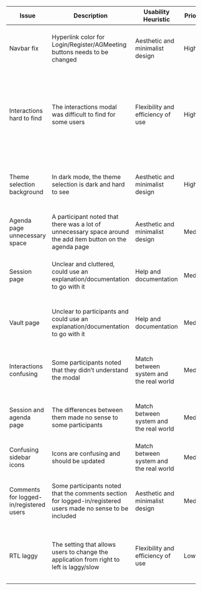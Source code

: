 | Issue                                   | Description                                                                                                   | Usability Heuristic                     | Priority | Solution                                                                                                                |
|-----------------------------------------|---------------------------------------------------------------------------------------------------------------|-----------------------------------------|----------|-------------------------------------------------------------------------------------------------------------------------|
| Navbar fix                              | Hyperlink color for Login/Register/AGMeeting buttons needs to be changed                                      | Aesthetic and minimalist design         | High     | Make the buttons look better by changing the color or make it a logo/icon                                               |
| Interactions hard to find               | The interactions modal was difficult to find for some users                                                   | Flexibility and efficiency of use       | High     | Make it more obvious where the interactions modal is, either by moving it to a different location or changing its color |
| Theme selection background              | In dark mode, the theme selection is dark and hard to see                                                     | Aesthetic and minimalist design         | High     | Fix the theme selection background when it is in dark mode (change it to a lighter color)                               |
| Agenda page unnecessary space           | A participant noted that there was a lot of unnecessary space around the add item button on the agenda page   | Aesthetic and minimalist design         | Medium   | Remove the unnecessary space around the button                                                                          |
| Session page                            | Unclear and cluttered, could use an explanation/documentation to go with it                                   | Help and documentation                  | Medium   | Add an explanation or documentation to explain what this page is for                                                    |
| Vault page                              | Unclear to participants and could use an explanation/documentation to go with it                              | Help and documentation                  | Medium   | Add an explanation or documentation to explain what this page is for                                                    |
| Interactions confusing                  | Some participants noted that they didn’t understand the modal                                                 | Match between system and the real world | Medium   | Change the modal so that first time users or participants can easily understand                                         |
| Session and agenda page                 | The differences between them made no sense to some participants                                               | Match between system and the real world | Medium   | Make it more obvious what the differences are between the two pages                                                     |
| Confusing sidebar icons                 | Icons are confusing and should be updated                                                                     | Match between system and the real world | Medium   | Update the icons to be relevant to the app                                                                              |
| Comments for logged-in/registered users | Some participants noted that the comments section for logged-in/registered users made no sense to be included | Aesthetic and minimalist design         | Medium   | Either remove the component or change it to make its inclusion make sense                                               |
| RTL laggy                               | The setting that allows users to change the application from right to left is laggy/slow                      | Flexibility and efficiency of use       | Low      | Determine what is causing the lag and improve upon the rendering speed                                                  |